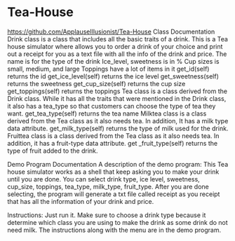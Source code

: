 # Tea-House
https://github.com/ApplauseIllusionist/Tea-House
Class Documentation
Drink class is a class that includes all the basic traits of a drink. This is a Tea house simulator where allows you to order a drink of your choice and print out a receipt for you as a text file with all the info of the drink and price.
The name is for the type of the drink
Ice_level, sweetness is in %
Cup sizes is small, medium, and large
Toppings have a lot of items in it
get_id(self) returns the id 
get_ice_level(self) returns the ice level
get_sweetness(self) returns the sweetness
get_cup_size(self) returns the cup size
get_toppings(self) returns the toppings
Tea class is a class derived from the Drink class. While it has all the traits that were mentioned in the Drink class, it also has a tea_type so that customers can choose the type of tea they want.
get_tea_type(self) returns the tea name
Milktea class is a class derived from the Tea class as it also needs tea. In addition, It has a milk type data attribute.
get_milk_type(self) returns the type of milk used for the drink.
Fruittea class is a class derived from the Tea class as it also needs tea. In addition, it has a fruit-type data attribute.
get _fruit_type(self) returns the type of fruit added to the drink.

Demo Program Documentation
A description of the demo program: This Tea house simulator works as a shell that keep asking you to make your drink until you are done. 
You can select drink type, ice level, sweetness, cup_size, toppings, tea_type, milk_type, fruit_type. 
After you are done selecting, the program will generate a txt file called receipt as you receipt that has all the information of your drink and price.

Instructions: Just run it. Make sure to choose a drink type because it determine which class you are using to make the drink as some drink do not need milk. The instructions along with the menu are in the demo program.

